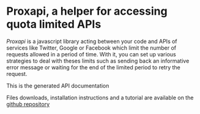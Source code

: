 Proxapi, a helper for accessing quota limited APIs
==================================================

_Proxapi_ is a javascript library acting between your code and APIs of services like Twitter, Google or Facebook which limit the number of requests allowed in a period of time. With it, you can set up various strategies to deal with theses limits such as sending back an informative error message or waiting for the end of the limited period to retry the request.

This is the generated API documentation

Files downloads, installation instructions and a tutorial are available on the [github repository](https://github.com/mmai/proxapi/)

